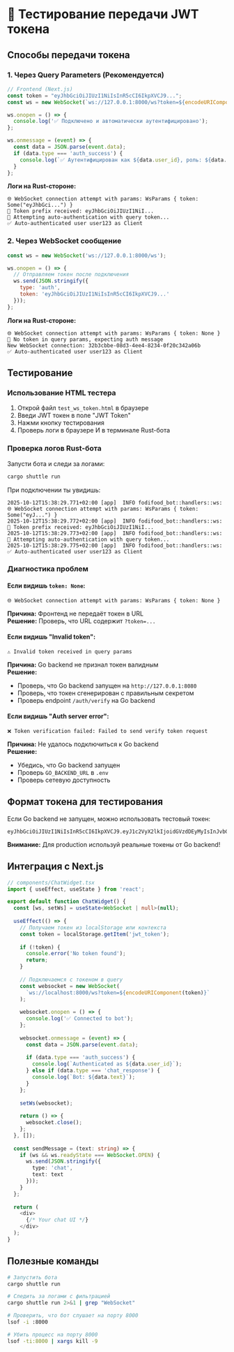 # 🔐 Тестирование передачи JWT токена

## Способы передачи токена

### 1. Через Query Parameters (Рекомендуется)

```javascript
// Frontend (Next.js)
const token = "eyJhbGciOiJIUzI1NiIsInR5cCI6IkpXVCJ9...";
const ws = new WebSocket(`ws://127.0.0.1:8000/ws?token=${encodeURIComponent(token)}`);

ws.onopen = () => {
  console.log('✅ Подключено и автоматически аутентифицировано');
};

ws.onmessage = (event) => {
  const data = JSON.parse(event.data);
  if (data.type === 'auth_success') {
    console.log(`✅ Аутентифицирован как ${data.user_id}, роль: ${data.role}`);
  }
};
```

**Логи на Rust-стороне:**
```
🌐 WebSocket connection attempt with params: WsParams { token: Some("eyJhbGci...") }
🔑 Token prefix received: eyJhbGciOiJIUzI1NiI...
🔐 Attempting auto-authentication with query token...
✅ Auto-authenticated user user123 as Client
```

### 2. Через WebSocket сообщение

```javascript
const ws = new WebSocket('ws://127.0.0.1:8000/ws');

ws.onopen = () => {
  // Отправляем токен после подключения
  ws.send(JSON.stringify({
    type: 'auth',
    token: 'eyJhbGciOiJIUzI1NiIsInR5cCI6IkpXVCJ9...'
  }));
};
```

**Логи на Rust-стороне:**
```
🌐 WebSocket connection attempt with params: WsParams { token: None }
📝 No token in query params, expecting auth message
New WebSocket connection: 32b3cbbe-08d3-4ee4-8234-0f20c342a06b
✅ Auto-authenticated user user123 as Client
```

## Тестирование

### Использование HTML тестера

1. Открой файл `test_ws_token.html` в браузере
2. Введи JWT токен в поле "JWT Token"
3. Нажми кнопку тестирования
4. Проверь логи в браузере И в терминале Rust-бота

### Проверка логов Rust-бота

Запусти бота и следи за логами:

```bash
cargo shuttle run
```

При подключении ты увидишь:

```
2025-10-12T15:38:29.771+02:00 [app]  INFO fodifood_bot::handlers::ws: 🌐 WebSocket connection attempt with params: WsParams { token: Some("eyJ...") }
2025-10-12T15:38:29.772+02:00 [app]  INFO fodifood_bot::handlers::ws: 🔑 Token prefix received: eyJhbGciOiJIUzI1NiI...
2025-10-12T15:38:29.773+02:00 [app]  INFO fodifood_bot::handlers::ws: 🔐 Attempting auto-authentication with query token...
2025-10-12T15:38:29.775+02:00 [app]  INFO fodifood_bot::handlers::ws: ✅ Auto-authenticated user user123 as Client
```

### Диагностика проблем

#### Если видишь `token: None`:
```
🌐 WebSocket connection attempt with params: WsParams { token: None }
```
**Причина:** Фронтенд не передаёт токен в URL  
**Решение:** Проверь, что URL содержит `?token=...`

#### Если видишь "Invalid token":
```
⚠️ Invalid token received in query params
```
**Причина:** Go backend не признал токен валидным  
**Решение:** 
- Проверь, что Go backend запущен на `http://127.0.0.1:8080`
- Проверь, что токен сгенерирован с правильным секретом
- Проверь endpoint `/auth/verify` на Go backend

#### Если видишь "Auth server error":
```
❌ Token verification failed: Failed to send verify token request
```
**Причина:** Не удалось подключиться к Go backend  
**Решение:** 
- Убедись, что Go backend запущен
- Проверь `GO_BACKEND_URL` в `.env`
- Проверь сетевую доступность

## Формат токена для тестирования

Если Go backend не запущен, можно использовать тестовый токен:

```
eyJhbGciOiJIUzI1NiIsInR5cCI6IkpXVCJ9.eyJ1c2VyX2lkIjoidGVzdDEyMyIsInJvbGUiOiJjbGllbnQifQ.test
```

**Внимание:** Для production используй реальные токены от Go backend!

## Интеграция с Next.js

```typescript
// components/ChatWidget.tsx
import { useEffect, useState } from 'react';

export default function ChatWidget() {
  const [ws, setWs] = useState<WebSocket | null>(null);
  
  useEffect(() => {
    // Получаем токен из localStorage или контекста
    const token = localStorage.getItem('jwt_token');
    
    if (!token) {
      console.error('No token found');
      return;
    }
    
    // Подключаемся с токеном в query
    const websocket = new WebSocket(
      `ws://localhost:8000/ws?token=${encodeURIComponent(token)}`
    );
    
    websocket.onopen = () => {
      console.log('✅ Connected to bot');
    };
    
    websocket.onmessage = (event) => {
      const data = JSON.parse(event.data);
      
      if (data.type === 'auth_success') {
        console.log(`Authenticated as ${data.user_id}`);
      } else if (data.type === 'chat_response') {
        console.log(`Bot: ${data.text}`);
      }
    };
    
    setWs(websocket);
    
    return () => {
      websocket.close();
    };
  }, []);
  
  const sendMessage = (text: string) => {
    if (ws && ws.readyState === WebSocket.OPEN) {
      ws.send(JSON.stringify({
        type: 'chat',
        text: text
      }));
    }
  };
  
  return (
    <div>
      {/* Your chat UI */}
    </div>
  );
}
```

## Полезные команды

```bash
# Запустить бота
cargo shuttle run

# Следить за логами с фильтрацией
cargo shuttle run 2>&1 | grep "WebSocket"

# Проверить, что бот слушает на порту 8000
lsof -i :8000

# Убить процесс на порту 8000
lsof -ti:8000 | xargs kill -9
```
